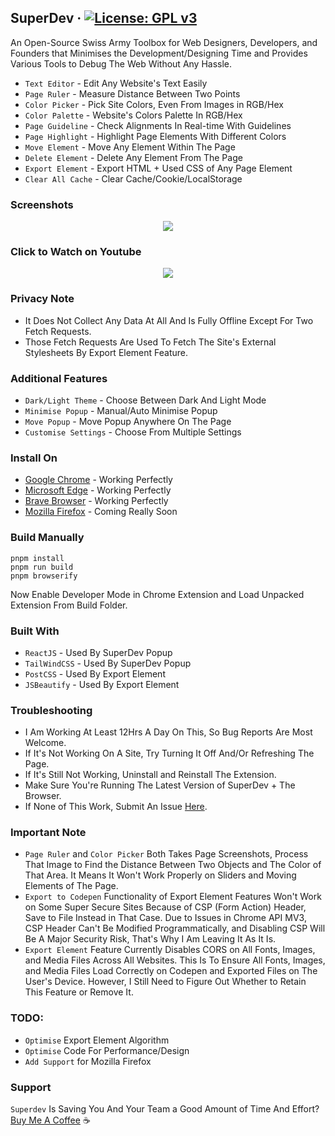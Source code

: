 ## SuperDev &middot; [![License: GPL v3](https://img.shields.io/badge/License-GPLv3-blue.svg)](https://www.gnu.org/licenses/gpl-3.0)

An Open-Source Swiss Army Toolbox for Web Designers, Developers, and Founders that Minimises the Development/Designing Time and Provides Various Tools to Debug The Web Without Any Hassle.

* ```Text Editor``` - Edit Any Website's Text Easily
* ```Page Ruler``` - Measure Distance Between Two Points
* ```Color Picker``` - Pick Site Colors, Even From Images in RGB/Hex
* ```Color Palette``` - Website's Colors Palette In RGB/Hex
* ```Page Guideline``` - Check Alignments In Real-time With Guidelines
* ```Page Highlight``` - Highlight Page Elements With Different Colors
* ```Move Element``` - Move Any Element Within The Page
* ```Delete Element``` - Delete Any Element From The Page
* ```Export Element``` - Export HTML + Used CSS of Any Page Element
* ```Clear All Cache``` - Clear Cache/Cookie/LocalStorage

### Screenshots
<p align="center">
  <img src="https://github.com/twoabd/superdev/blob/main/screenshots/github/1.png">
</p>

### Click to Watch on Youtube
<p align="center">
  <a href="https://www.youtube.com/watch?v=KWj-TqCuoHo">
    <img src="https://github.com/twoabd/superdev/blob/main/screenshots/youtube/1.png">
  </a>
</p>

### Privacy Note
* It Does Not Collect Any Data At All And Is Fully Offline Except For Two Fetch Requests.
* Those Fetch Requests Are Used To Fetch The Site's External Stylesheets By Export Element Feature.

### Additional Features
* ```Dark/Light Theme``` - Choose Between Dark And Light Mode
* ```Minimise Popup``` - Manual/Auto Minimise Popup
* ```Move Popup``` - Move Popup Anywhere On The Page
* ```Customise Settings``` - Choose From Multiple Settings


### Install On
* [Google Chrome](https://chrome.google.com/webstore/detail/superdev/jlkikimlceonbmfjieipbonnglnlchhl) - Working Perfectly
* [Microsoft Edge](https://chrome.google.com/webstore/detail/superdev/jlkikimlceonbmfjieipbonnglnlchhl) - Working Perfectly
* [Brave Browser](https://chrome.google.com/webstore/detail/superdev/jlkikimlceonbmfjieipbonnglnlchhl) - Working Perfectly
* [Mozilla Firefox]() - Coming Really Soon<br>

### Build Manually
```
pnpm install
pnpm run build
pnpm browserify
```

Now Enable Developer Mode in Chrome Extension and Load Unpacked Extension From Build Folder.


### Built With
* ```ReactJS``` - Used By SuperDev Popup
* ```TailWindCSS``` - Used By SuperDev Popup
* ```PostCSS``` - Used By Export Element
* ```JSBeautify``` - Used By Export Element


### Troubleshooting
* I Am Working At Least 12Hrs A Day On This, So Bug Reports Are Most Welcome.
* If It's Not Working On A Site, Try Turning It Off And/Or Refreshing The Page.
* If It's Still Not Working, Uninstall and Reinstall The Extension.
* Make Sure You're Running The Latest Version of SuperDev + The Browser.
* If None of This Work, Submit An Issue [Here](https://github.com/twoabd/SuperDev/issues/new).

### Important Note
* ```Page Ruler``` and ```Color Picker``` Both Takes Page Screenshots, Process That Image to Find the Distance Between Two Objects and The Color of That Area. It Means It Won't Work Properly on Sliders and Moving Elements of The Page.
* ```Export to Codepen``` Functionality of Export Element Features Won't Work on Some Super Secure Sites Because of CSP (Form Action) Header, Save to File Instead in That Case. Due to Issues in Chrome API MV3, CSP Header Can't Be Modified Programmatically, and Disabling CSP Will Be A Major Security Risk, That's Why I Am Leaving It As It Is.
* ```Export Element``` Feature Currently Disables CORS on All Fonts, Images, and Media Files Across All Websites. This Is To Ensure All Fonts, Images, and Media Files Load Correctly on Codepen and Exported Files on The User's Device. However, I Still Need to Figure Out Whether to Retain This Feature or Remove It.

### TODO:
* ```Optimise``` Export Element Algorithm
* ```Optimise``` Code For Performance/Design
* ```Add Support``` for Mozilla Firefox

### Support
```Superdev``` Is Saving You And Your Team a Good Amount of Time And Effort? [Buy Me A Coffee](https://www.buymeacoffee.com/abdollah) ☕
